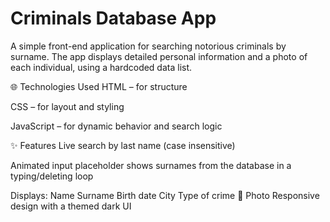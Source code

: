 # Criminals Database App
A simple front-end application for searching notorious criminals by surname. The app displays detailed personal information and a photo of each individual, using a hardcoded data list.

🌐 Technologies Used
HTML – for structure

CSS – for layout and styling

JavaScript – for dynamic behavior and search logic

✨ Features
Live search by last name (case insensitive)

Animated input placeholder shows surnames from the database in a typing/deleting loop

Displays:
Name
Surname
Birth date
City
Type of crime
📸 Photo
Responsive design with a themed dark UI
